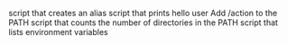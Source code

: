 script that creates an alias
script that prints hello user
Add /action to the PATH
script that counts the number of directories in the PATH
script that lists environment variables
